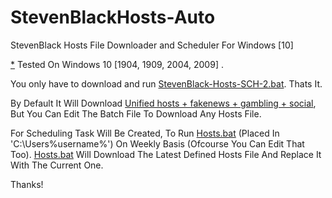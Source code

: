 # StevenBlackHosts-Auto
StevenBlack Hosts File Downloader and Scheduler For Windows [10]

[*](https://tenor.com/view/takin-notes-taking-notes-notes-got-it-writing-it-down-gif-11069726) Tested On Windows 10 [1904, 1909, 2004, 2009] .

You only have to download and run [StevenBlack-Hosts-SCH-2.bat](https://github.com/M-Maaz-H/StevenBlackHosts-Auto/blob/main/StevenBlack-Hosts-SCH-2.bat).
Thats It.

By Default It Will Download [Unified hosts + fakenews + gambling + social](https://raw.githubusercontent.com/StevenBlack/hosts/master/alternates/fakenews-gambling-social/hosts), But You Can Edit The Batch File To Download Any Hosts File.

For Scheduling Task Will Be Created, To Run [Hosts.bat](https://github.com/M-Maaz-H/StevenBlackHosts-Auto/blob/main/StevenBlack-Hosts-UNI.bat) (Placed In 'C:\Users\%username%\') On Weekly Basis (Ofcourse You Can Edit That Too).
[Hosts.bat](https://github.com/M-Maaz-H/StevenBlackHosts-Auto/blob/main/StevenBlack-Hosts-UNI.bat) Will Download The Latest Defined Hosts File And Replace It With The Current One. 

Thanks!
